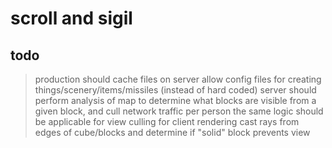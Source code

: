 # scroll and sigil

## todo

> production should cache files on server
> allow config files for creating things/scenery/items/missiles (instead of hard coded)
> server should perform analysis of map to determine what blocks are visible from a given block, and cull network traffic per person
  the same logic should be applicable for view culling for client rendering
  cast rays from edges of cube/blocks and determine if "solid" block prevents view
